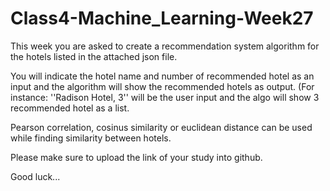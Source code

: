 # Class4-Machine_Learning-Week27

This week you are asked to create a recommendation system algorithm for the hotels listed in the attached json file.

You will indicate the hotel name and number of recommended hotel as an input and the algorithm will show the recommended hotels as output. (For instance: ''Radison Hotel, 3'' will be the user input and the algo will show 3 recommended hotel as a list.

Pearson correlation, cosinus similarity or euclidean distance can be used while finding similarity between hotels.

Please make sure to upload the link of your study into github.

Good luck...
